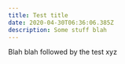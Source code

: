 ```yaml
---
title: Test title
date: 2020-04-30T06:36:06.385Z
description: Some stuff blah
---
```

Blah blah followed by the test xyz